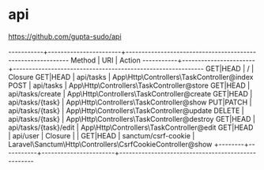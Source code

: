 # api


https://github.com/gupta-sudo/api




-----------+-----------------------+------------------------------------------------------------
 Method    | URI                   | Action
-----------+-----------------------+------------------------------------------------------------
 GET|HEAD  | /                     | Closure
 GET|HEAD  | api/tasks             | App\Http\Controllers\TaskController@index
 POST      | api/tasks             | App\Http\Controllers\TaskController@store
 GET|HEAD  | api/tasks/create      | App\Http\Controllers\TaskController@create
 GET|HEAD  | api/tasks/{task}      | App\Http\Controllers\TaskController@show
 PUT|PATCH | api/tasks/{task}      | App\Http\Controllers\TaskController@update
 DELETE    | api/tasks/{task}      | App\Http\Controllers\TaskController@destroy
 GET|HEAD  | api/tasks/{task}/edit | App\Http\Controllers\TaskController@edit
 GET|HEAD  | api/user              | Closure
           |                       |
 GET|HEAD  | sanctum/csrf-cookie   | Laravel\Sanctum\Http\Controllers\CsrfCookieController@show
+--------+-----------+-----------------------+---------------------------------------------------
